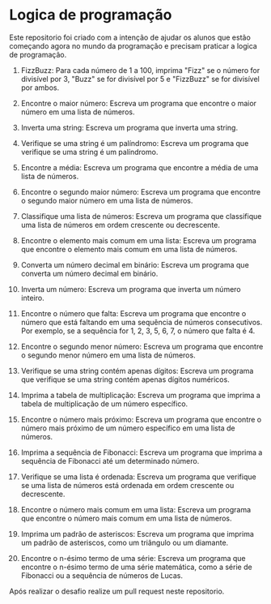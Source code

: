 # Logica de programação

Este repositorio foi criado com a intenção de ajudar os alunos que estão começando agora no mundo da programação e precisam praticar a logica de programação.

1. FizzBuzz: Para cada número de 1 a 100, imprima "Fizz" se o número for divisível por 3, "Buzz" se for divisível por 5 e "FizzBuzz" se for divisível por ambos.

2. Encontre o maior número: Escreva um programa que encontre o maior número em uma lista de números.

3. Inverta uma string: Escreva um programa que inverta uma string.

4. Verifique se uma string é um palíndromo: Escreva um programa que verifique se uma string é um palíndromo.

5. Encontre a média: Escreva um programa que encontre a média de uma lista de números.

6. Encontre o segundo maior número: Escreva um programa que encontre o segundo maior número em uma lista de números.

7. Classifique uma lista de números: Escreva um programa que classifique uma lista de números em ordem crescente ou decrescente.

8. Encontre o elemento mais comum em uma lista: Escreva um programa que encontre o elemento mais comum em uma lista de números.

9. Converta um número decimal em binário: Escreva um programa que converta um número decimal em binário.

10. Inverta um número: Escreva um programa que inverta um número inteiro.

11. Encontre o número que falta: Escreva um programa que encontre o número que está faltando em uma sequência de números consecutivos. Por exemplo, se a sequência for 1, 2, 3, 5, 6, 7, o número que falta é 4.

12. Encontre o segundo menor número: Escreva um programa que encontre o segundo menor número em uma lista de números.

13. Verifique se uma string contém apenas dígitos: Escreva um programa que verifique se uma string contém apenas dígitos numéricos.

14. Imprima a tabela de multiplicação: Escreva um programa que imprima a tabela de multiplicação de um número específico.

15. Encontre o número mais próximo: Escreva um programa que encontre o número mais próximo de um número específico em uma lista de números.

16. Imprima a sequência de Fibonacci: Escreva um programa que imprima a sequência de Fibonacci até um determinado número.

17. Verifique se uma lista é ordenada: Escreva um programa que verifique se uma lista de números está ordenada em ordem crescente ou decrescente.

18. Encontre o número mais comum em uma lista: Escreva um programa que encontre o número mais comum em uma lista de números.

19. Imprima um padrão de asteriscos: Escreva um programa que imprima um padrão de asteriscos, como um triângulo ou um diamante.

20. Encontre o n-ésimo termo de uma série: Escreva um programa que encontre o n-ésimo termo de uma série matemática, como a série de Fibonacci ou a sequência de números de Lucas.



Após realizar o desafio realize um pull request neste repositorio.
